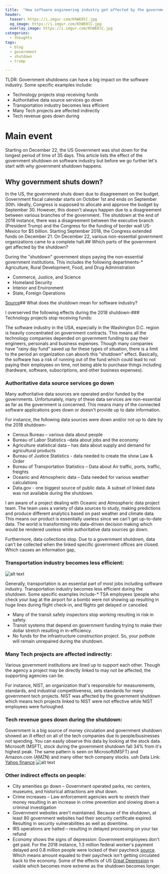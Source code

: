 ```yaml
---
title:  "How software engineering industry got affected by the government shutdown?"
header:
  teaser: https://i.imgur.com/KhWE0lC.jpg
  og_image: https://i.imgur.com/KhWE0lC.jpg
  overlay_image: https://i.imgur.com/KhWE0lC.jpg
categories:
  - thoughts
tags:
  - blog
  - government
  - shutdown
  - trump

---
```


TLDR: 
Government shutdowns can have a big impact on the software industry. Some specific examples include:

* Technology projects stop receiving funds
* Authoritative data source services go down
* Transportation industry becomes less efficient
* Many Tech projects are affected indirectly
* Tech revenue goes down during


# Main event

Starting on December 22, the US Government was shut down for the longest period of time of 35 days. This article lists the effect of the government shutdown on software industry but before we go further let's start with why government shutdown happens.

## Why government shuts down?

In the US, the government shuts down due to disagreement on the budget. Government fiscal calendar starts on October 1st and ends on September 30th. Ideally, Congress is supposed to allocate and approve the budget by September 30. However, this doesn't always happen due to a disagreement between various branches of the government. The shutdown at the end of 2018 instance, there was a disagreement between the executive branch (President Trump) and the Congress for the funding of border wall US-Mexico for $5 billion. Starting September 2018, the Congress extended funds on December 21. On December 22, various non-essential government organizations came to a complete halt.## Which parts of the government get affected by the shutdown?

During the "shutdown" government stops paying the non-essential government institutions. This includes the following departments-*   Agriculture, Rural Development, Food, and Drug Administration
*   Commerce, Justice, and Science
*   Homeland Security
*   Interior and Environment
*   State, Foreign Operations

[Source](https://www.washington.edu/research/announcements/partial-fed-govt-shutdown-dec-2018/)## What does the shutdown mean for software industry?

I overserved the following effects during the 2018 shutdown-### Technology projects stop receiving funds:

The software industry in the USA, especially in the Washington D.C. region is heavily concentrated on government contracts. This means all the technology companies depended on government funding to pay their engineers, personals and business expenses. Though many companies have "rainy day fund" saved up for these types of situation, there is a limit to the period an organization can absorb this "shutdown" effect. Basically, the software has a risk of running out of the fund which could lead to not paying their employees on time, not being able to purchase things including (hardware, software, subscriptions, and other business expenses).

### Authoritative data source services go down

Many authoritative data sources are operated and/or funded by the governments. Unfortunately, many of these data services are non-essential as far as the government is concerned. This means many of the connected software applications goes down or doesn't provide up to date information.

For instance, the following data sources were down and/or not up to date by the 2018 shutdown-

*   Census Bureau – various data about people
*   Bureau of Labor Statistics –data about jobs and the economy
*   Agriculture statistical data – has data about supply and demand for agricultural products
*   Bureau of Justice Statistics  - data needed to create the show Law & Order
*   Bureau of Transportation Statistics – Data about Air traffic, ports, traffic, freights
*   Oceanic and Atmospheric data – Data needed for various weather calculations
*   Data.gov - one biggest source of public data. A subset of linked data was not available during the shutdown.

I am aware of a project dealing with Oceanic and Atmospheric data project team.  The team uses a variety of data sources to study, making predictions and produce different analytics based on past weather and climate data. This means our product is essentially useless since we can't get up-to-date data. The world is transforming into data-driven decision making which would be rendered useless while authoritative data sources go down.

Furthermore, data collections stop. Due to a government shutdown, data can't be collected when the linked specific government offices are closed. Which causes an information gap,

### Transportation industry becomes less efficient:
![alt text](https://i.imgur.com/pDvB2EJ.jpg "Transportation")

Generally, transportation is an essential part of most jobs including software industry. Transportation industry becomes less efficient during the shutdown. Some specific examples include-*   TSA employees (people who check your bag at the airport for a bomb) were not showing up resulting in huge lines during flight check-in, and flights get delayed or canceled.
*   Many of the transit safely inspectors stop working resulting in risk in safety.
*   Transit systems that depend on government funding trying to make their dollar stretch resulting in in-efficiency.
*   No funds for the infrastructure construction project. So, your pothole will remain unrepaired during the shutdown.

### Many Tech projects are affected indirectly:

Various government institutions are lined up to support each other. Though the agency a project may be directly linked to may not be affected, the supporting agencies can be.

For instance, NIST, an organization that's responsible for measurements, standards, and industrial competitiveness, sets standards for many government tech projects. NIST was affected by the government shutdown which means tech projects linked to NIST were not effective while NIST employees were furloughed.

### Tech revenue goes down during the shutdown:

Government is a big source of money circulation and government shutdown showed an ill effect on all of the tech companies due to people/businesses not spending. You can easily observe this data by looking at the stock data. Microsoft (MSFT), stock during the government shutdown fall 34% from it's highest peak. The same pattern is seen on Microsoft(MSFT) and Amazon.com (AMZN) and many other tech company stocks.
ush
Data Link: [Yahoo finance](https://goo.gl/xNNNRi)
![alt text](https://i.imgur.com/IqXRUOJ.png "Stock data during government shutdown")

### Other indirect effects on people:

*   City amenities go down – Government operated parks, rec centers, museums, and historical attractions are shut down.
*   Crime increases – Law enforcement agencies work to stretch their money resulting in an increase in crime prevention and slowing down a criminal investigation
*   Government websites aren't maintained. Because of the shutdown, at least 80 government websites had their security certificate expired. Resulting in security vulnerabilities as well as downtime.
*   IRS operations are halted – resulting in delayed processing on your tax refund
*   Economy shows the signs of depression: Government employees don't get paid. For the 2018 instance, 1.3 million federal worker's payment delayed and 0.8 million people were locked of their paycheck [source](https://www.economist.com/united-states/2013/10/03/closed-until-further-notice). Which means amount equaled to their paycheck isn't getting circulated back to the economy. Some of the effects of US [Great Depression]( https://en.wikipedia.org/wiki/Great_Depression) is visible which becomes more extreme as the shutdown becomes longer.

